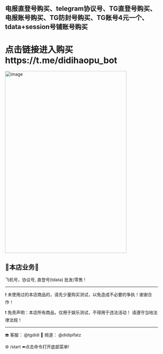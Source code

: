 
## 电报直登号购买、telegram协议号、TG直登号购买、电报账号购买、TG防封号购买、TG账号4元一个、tdata+session号铺账号购买

# 点击链接进入购买https://t.me/didihaopu_bot

<img width="400" height="600" alt="image" src="https://github.com/user-attachments/assets/decba9c9-da78-4c48-bfef-2e280e54a2e9" />

## 💎本店业务💎

飞机号，协议号,  直登号(tdata) 批发/零售 !
_____________________________________

❗️ 未使用过的本店商品的，请先少量购买测试，以免造成不必要的争执！谢谢合作！

❗️ 免责声明：本店所有商品，仅用于娱乐测试，不得用于违法活动！ 请遵守当地法律法规！

_____________________________________
☎️ 客服： @tgdidi
🏦 频道： @didipifatz

⚙️ /start   ⬅️点击命令打开底部菜单!

